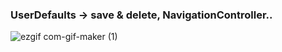 ### UserDefaults -> save & delete, NavigationController..

![ezgif com-gif-maker (1)](https://user-images.githubusercontent.com/13710309/153953877-313adbca-7bd6-42f1-adcc-df1e48dc4a1c.gif)
